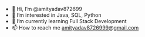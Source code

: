 - 👋 Hi, I’m @amityadav872699
- 👀 I’m interested in Java, SQL, Python
- 🌱 I’m currently learning Full Stack Development
- 📫 How to reach me amityadav8726999@gmail.com

<!---
amityadav872699/amityadav872699 is a ✨ special ✨ repository because its `README.md` (this file) appears on your GitHub profile.
You can click the Preview link to take a look at your changes.
--->
